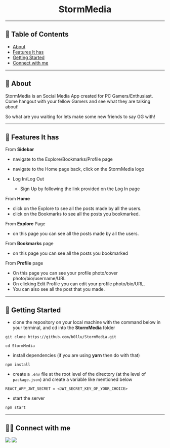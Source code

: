 <div align="center">

# StormMedia

</div>

---

## 📕 Table of Contents

- [About](#-about)
- [Features It has](#-features-it-has)
- [Getting Started](#-getting-started)
- [Connect with me](#-connect-with-me)

---

## 📖 About

StormMedia is an Social Media App created for PC Gamers/Enthusiast. Come hangout with your fellow Gamers and see what they are talking about!

So what are you waiting for lets make some new friends to say GG with!

---

## 🚀 Features It has

From **Sidebar**

- navigate to the Explore/Bookmarks/Profile page
- navigate to the Home page back, click on the StormMedia logo
- Log In/Log Out

  - Sign Up by following the link provided on the Log In page


From **Home**

- click on the Explore to see all the posts made by all the users.
- click on the Bookmarks to see all the posts you bookmarked.

From **Explore** Page

- on this page you can see all the posts made by all the users.

From **Bookmarks** page

- on this page you can see all the posts you bookmarked

From **Profile** page

- On this page you can see your profile photo/cover photo/bio/username/URL
- On clicking Edit Profile you can edit your profile photo/bio/URL.
- You can also see all the post that you made.


---

## 🔌 Getting Started

- clone the repository on your local machine with the command below in your terminal, and cd into the **StormMedia** folder

```
git clone https://github.com/b0llu/StormMedia.git

cd StormMedia
```

- install dependencies (if you are using **yarn** then do with that)

```
npm install
```

- create a `.env` file at the root level of the directory (at the level of `package.json`) and create a variable like mentioned below

```
REACT_APP_JWT_SECRET = <JWT_SECRET_KEY_OF_YOUR_CHOICE>
```

- start the server

```
npm start
```

---

## 👨‍💻 Connect with me

<a href="https://twitter.com/TheBestDhruv"><img src="https://img.shields.io/badge/Twitter-1DA1F2?style=for-the-badge&logo=twitter&logoColor=white"/></a>
<a href="https://www.linkedin.com/in/the-best-dhruv/"><img src="https://img.shields.io/badge/LinkedIn-0077B5?style=for-the-badge&logo=linkedin&logoColor=white"/></a>